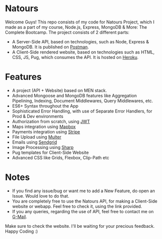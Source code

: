 # Natours
Welcome Guys! This repo consists of my code for Natours Project, which I made as a part of my course, Node.js, Express, MongoDB & More: The Complete Bootcamp. The project consists of 2 different parts:
- A Server-Side API, based on technologies, such as Node, Express & MongoDB. It is published on <a target='_blank' href='https://documenter.getpostman.com/view/10118730/TVYDdeFM'>Postman</a>.
- A Client-Side rendered website, based on technologies such as HTML, CSS, JS, Pug, which consumes the API. It is hosted on <a target='_blank' href='https://natours4.herokuapp.com'>Heroku</a>. 

# Features  
- A project (API + Website) based on MEN stack.
- Advanced Mongoose and MongoDB features like Aggregation Pipelining, Indexing, Document Middlewares, Query Middlewares, etc.  
- ES6+ Syntax throughout the App
- Sophisticated Error Handling, with use of Separate Error Handlers, for Prod & Dev environments
- Authorization from scratch, using <a target="_blank" href = 'https://jwt.io/'>JWT</a>
- Maps integration using <a target="_blank" href = 'https://mapbox.com'>Mapbox</a>
- Payments integration using <a target="_blank" href = 'https://stripe.com/en-in'>Stripe</a>
- File Upload using <a target="_blank" href = 'https://github.com/expressjs/multer'>Multer</a> 
- Emails using <a target='_blank' href = 'https://sendgrid.com'>Sendgrid</a> 
- Image Processing using <a target='_blank' href = 'https://github.com/lovell/sharp'>Sharp</a> 
- Pug templates for Client-Side Website
- Advanced CSS like Grids, Flexbox, Clip-Path etc  

# Notes
- If you find any issue/bug or want me to add a New Feature, do open an Issue. Would love to do that.
- You are completely free to use the Natours API, for making a Client-Side website or webapp. Feel free to check it, using the link provided.
- If you any queries, regarding the use of API, feel free to contact me on <a href="mailto:sidmirza4@gmail.com">G-Mail</a>.

Make sure to check the website. I'll be waiting for your precious feedback.
Happy Coding :)

